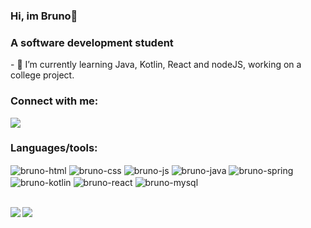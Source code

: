 ### Hi, im Bruno👋
<h3>A software development student</h3>
<p>
- 🌱 I’m currently learning Java, Kotlin, React and nodeJS, working on a college project.
</p>
<h3>Connect with me:</h3>
<p>
<a href="https://www.linkedin.com/in/bruno-bertholini/" target="blank"><img align="center" src="https://img.shields.io/badge/LinkedIn-0077B5?style=for-the-badge&logo=linkedin&logoColor=white" /></a>
</p>

<h3>Languages/tools:</h3>
<div style="display: inline_block">
  <img align="center" alt="bruno-html" src="https://img.shields.io/badge/HTML5-E34F26?style=for-the-badge&logo=html5&logoColor=white">
  <img align="center" alt="bruno-css" src="https://img.shields.io/badge/CSS3-1572B6?style=for-the-badge&logo=css3&logoColor=white">
  <img align="center" alt="bruno-js" src="https://img.shields.io/badge/JavaScript-323330?style=for-the-badge&logo=javascript&logoColor=F7DF1E">
  <img align="center" alt="bruno-java" src="https://img.shields.io/badge/Java-ED8B00?style=for-the-badge&logo=openjdk&logoColor=white">
  <img align="center" alt="bruno-spring" src="https://img.shields.io/badge/Spring-6DB33F?style=for-the-badge&logo=spring&logoColor=white">
  <img align="center" alt="bruno-kotlin" src="https://img.shields.io/badge/Kotlin-0095D5?&style=for-the-badge&logo=kotlin&logoColor=white">
  <img align="center" alt="bruno-react" src="https://img.shields.io/badge/React-20232A?style=for-the-badge&logo=react&logoColor=61DAFB">
  <img align="center" alt="bruno-mysql" src="https://img.shields.io/badge/MySQL-00000F?style=for-the-badge&logo=mysql&logoColor=white">
</div><br>

<p><img align="left" src="https://github-readme-stats.vercel.app/api?username=brbertholini&show_icons=true&theme=graywhite" /></p>
<p><img align="left" src="https://github-readme-stats.vercel.app/api/top-langs/?username=brbertholini&theme=graywhite"/></p>
